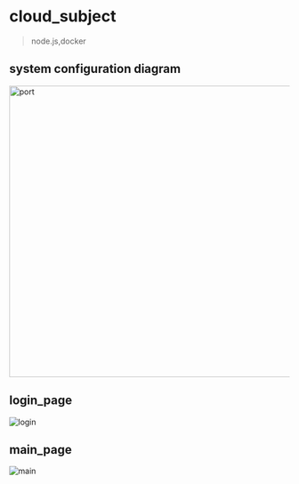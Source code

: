 # cloud_subject

> node.js,docker 

## system configuration diagram
<img width="524" alt="port" src="https://github.com/rriakang/cloud_subject/assets/90817403/16c11947-c706-4448-b88a-9551a21dc8b1">


## login_page
![login](https://github.com/rriakang/cloud_subject/assets/90817403/979c2086-027e-4fa2-a8cf-5c5873c8f65d)


## main_page
![main](https://github.com/rriakang/cloud_subject/assets/90817403/66c319ca-67fe-4c71-bc38-06dd22e56292)
